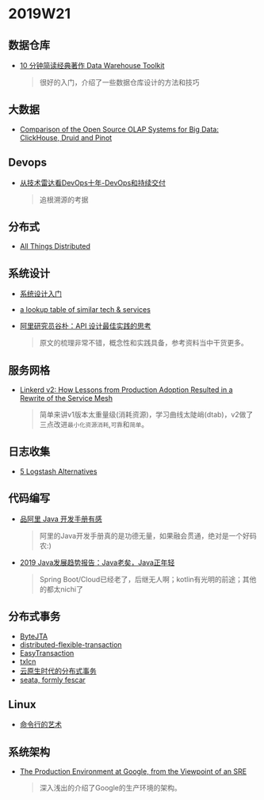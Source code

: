 # 2019W21

## 数据仓库

- [10 分钟简读经典著作 Data Warehouse Toolkit](https://www.yejianye.com/2018/05/21/data-warehouse-toolkit/)

  > 很好的入门，介绍了一些数据仓库设计的方法和技巧

## 大数据

- [Comparison of the Open Source OLAP Systems for Big Data: ClickHouse, Druid and Pinot](https://medium.com/@leventov/comparison-of-the-open-source-olap-systems-for-big-data-clickhouse-druid-and-pinot-8e042a5ed1c7)

## Devops

- [从技术雷达看DevOps十年-DevOps和持续交付](https://zhuanlan.zhihu.com/p/62687182)

  > 追根溯源的考据

## 分布式

- [All Things Distributed](https://www.allthingsdistributed.com/2006/03/a_word_on_scalability.html)

## 系统设计

- [系统设计入门](https://github.com/donnemartin/system-design-primer/blob/master/README-zh-Hans.md)
- [a lookup table of similar tech & services](https://github.com/jhuangtw-dev/xg2xg/blob/master/README.md)
- [阿里研究员谷朴：API 设计最佳实践的思考](https://yq.aliyun.com/articles/683044)

  > 原文的梳理非常不错，概念性和实践具备，参考资料当中干货更多。

## 服务网格

- [Linkerd v2: How Lessons from Production Adoption Resulted in a Rewrite of the Service Mesh](https://www.infoq.com/articles/linkerd-v2-production-adoption)

  > 简单来讲v1版本太重量级(消耗资源)，学习曲线太陡峭(dtab)，v2做了三点改进`最小化资源消耗`,`可靠`和`简单`。

## 日志收集

- [5 Logstash Alternatives](https://sematext.com/blog/logstash-alternatives/)

## 代码编写

- [品阿里 Java 开发手册有感](https://zhuanlan.zhihu.com/p/61161930)

  > 阿里的Java开发手册真的是功德无量，如果融会贯通，绝对是一个好码农:)

- [2019 Java发展趋势报告：Java老矣，Java正年轻](https://mp.weixin.qq.com/s/uFe0SqWWaJY4KE19ZMon_A)

  > Spring Boot/Cloud已经老了，后继无人啊；kotlin有光明的前途；其他的都太nichi了
  
## 分布式事务

- [ByteJTA](https://github.com/liuyangming/ByteJTA)
- [distributed-flexible-transaction](https://github.com/bingyufight/distributed-flexible-transaction)
- [EasyTransaction](https://github.com/QNJR-GROUP/EasyTransaction)
- [txlcn](https://www.txlcn.org/zh-cn/)
- [云原生时代的分布式事务](https://mp.weixin.qq.com/s?__biz=MzAwMDU1MTE1OQ==&mid=2653550833&idx=1&sn=c5914601ae03e4ca3294c112dffb7a17&chksm=813a6969b64de07fe41dfeaa0c0aca0a14375fe9338a7790341e4292ad000db333ecb0492ecc&scene=21#wechat_redirect)
- [seata, formly fescar](https://github.com/seata/seata)

## Linux

- [命令行的艺术](https://github.com/jlevy/the-art-of-command-line/blob/master/README-zh.md)

## 系统架构

- [The Production Environment at Google, from the Viewpoint of an SRE](https://landing.google.com/sre/sre-book/chapters/production-environment/)

  > 深入浅出的介绍了Google的生产环境的架构。